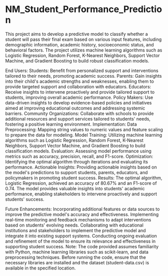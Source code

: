# NM_Student_Performance_Prediction
This project aims to develop a predictive model to classify whether a student will pass their final exam based on various input features, including demographic information, academic history, socioeconomic status, and behavioral factors. The project utilizes machine learning algorithms such as Logistic Regression, Random Forest, K-Nearest Neighbors, Support Vector Machine, and Gradient Boosting to build robust classification models.

End Users:
Students: Benefit from personalized support and interventions tailored to their needs, promoting academic success.
Parents: Gain insights into their child's academic strengths and weaknesses, enabling them to provide targeted support and collaboration with educators.
Educators: Receive insights to intervene proactively and provide tailored support to students, improving overall academic performance.
Policy Makers: Use data-driven insights to develop evidence-based policies and initiatives aimed at improving educational outcomes and addressing systemic barriers.
Community Organizations: Collaborate with schools to provide additional resources and support services tailored to students' needs, fostering a positive learning environment.
Implementation:
Data Preprocessing: Mapping string values to numeric values and feature scaling to prepare the data for modeling.
Model Training: Utilizing machine learning algorithms such as Logistic Regression, Random Forest, K-Nearest Neighbors, Support Vector Machine, and Gradient Boosting to build classification models.
Evaluation: Assessing model performance using metrics such as accuracy, precision, recall, and F1-score.
Optimization: Identifying the optimal algorithm through iterations and evaluating its performance.
Actionable Insights: Providing actionable insights based on the model's predictions to support students, parents, educators, and policymakers in promoting student success.
Results:
The optimal algorithm, Logistic Regression, achieved an accuracy of 80.67% and an F1-score of 0.74. The model provides valuable insights into students' academic performance, enabling stakeholders to intervene proactively and support students' success.

Future Enhancements:
Incorporating additional features or data sources to improve the predictive model's accuracy and effectiveness.
Implementing real-time monitoring and feedback mechanisms to adapt interventions based on students' evolving needs.
Collaborating with educational institutions and stakeholders to implement the predictive model and integrate it into existing support systems.
Conducting ongoing evaluation and refinement of the model to ensure its relevance and effectiveness in supporting student success.
Note: The code provided assumes familiarity with Python, machine learning libraries such as scikit-learn, and data preprocessing techniques. Before running the code, ensure that the necessary libraries are installed and the dataset (student-data.csv) is available in the specified location.
